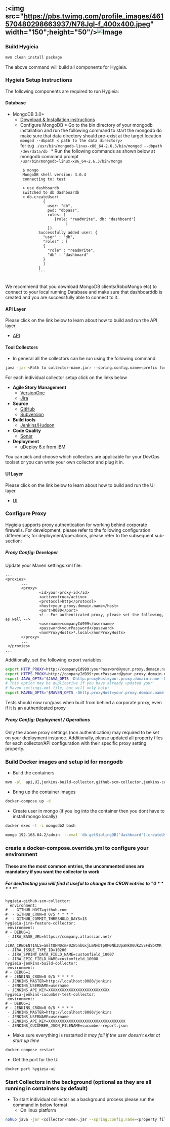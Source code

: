 :<img src="https://pbs.twimg.com/profile_images/461570480298663937/N78Jgl-f_400x400.jpeg" width="150";height="50"/>![Image](/UI/src/assets/images/Hygieia_b.png)
--

### Build Hygieia
```bash
mvn clean install package
```
The above command will build all components for Hygieia.

### Hygieia Setup Instructions
The following components are required to run Hygieia:

#### Database
* MongoDB 3.0+
     * [Download & Installation instructions](https://www.mongodb.org/downloads#previous)
     * Configure MongoDB
      * Go to the bin directory of your mongodb installation and run the following command to start the mongodb do make sure that data directory should pre-exist at the target location <br/>
       <code>mongod --dbpath < path to the data directory> </code> <br/>
       for e.g <code> /usr/bin/mongodb-linux-x86_64-2.6.3/bin/mongod --dbpath /dev/data/db </code>
      * Run the following commands as shown below at mongodb command prompt
        <code> /usr/bin/mongodb-linux-x86_64-2.6.3/bin/mongo </code>  
        ```Shell
         $ mongo  
         MongoDB shell version: 3.0.4
         connecting to: test  

         > use dashboardb
         switched to db dashboardb
         > db.createUser(
                  {
                    user: "db",
                    pwd: "dbpass",
                    roles: [
                       {role: "readWrite", db: "dashboard"}
                            ]
                    })
                Successfully added user: {
                  "user" : "db",
                  "roles" : [
                  {
                    "role" : "readWrite",
                    "db" : "dashboard"
                  }
                  ]
                }  
                ```


We recommend that you download  MongoDB clients(RoboMongo etc) to connect to your local
running Database and make sure that dashboarddb is created and you are successfully able to connect to it.

#### API Layer
Please click on the link below to learn about how to build and run the API layer
* [API](/api)

#### Tool Collectors
* In general all the collectors can be run using the following command
```bash
java -jar <Path to collector-name.jar> --spring.config.name=<prefix for properties> --spring.config.location=<path to properties file location>
```
For each individual collector setup click on the links below

  * **Agile Story Management**
    * [VersionOne](versionone-feature-collector)
    * [Jira](jira-feature-collector)
  * **Source**
    * [GitHub](github-scm-collector)
    * [Subversion](subversion-scm-collector)
  * **Build tools**
    * [Jenkins/Hudson](jenkins-build-collector)
  * **Code Quality**
    * [Sonar](sonar-codequality-collector)
  * **Deployment**
    * [uDeploy 6.x from IBM](udeploy-deployment-collector)

You can pick and choose which collectors are applicable for your DevOps toolset or you can write your own collector and plug it in.

#### UI Layer
Please click on the link below to learn about how to build and run the UI layer
 * [UI](/UI)

### Configure Proxy

Hygieia supports proxy authentication for working behind corporate firewalls.  For development, please refer to the following configuration differences; for deployment/operations, please refer to the subsequent sub-section:

##### Proxy Config: Developer

Update your Maven settings.xml file:

```
...
<proxies>
       ...
       <proxy>
               <id>your-proxy-id</id>
               <active>true</active>
               <protocol>http</protocol>
               <host>your.proxy.domain.name</host>
               <port>8080</port>
               <!-- For authenticated proxy, please set the following, as well -->
               <username>companyId999</username>
               <password>yourPassword</password>
               <nonProxyHosts>*.local</nonProxyHosts>
       </proxy>
       ...
 </proxies>
...
```

Additionally, set the following export variables:

```bash
export HTTP_PROXY=http://companyId999:yourPassword@your.proxy.domain.name:8080
export HTTPS_PROXY=http://companyId999:yourPassword@your.proxy.domain.name:8080
export JAVA_OPTS="$JAVA_OPTS -Dhttp.proxyHost=your.proxy.domain.name -Dhttp.proxyPort=8080 -Dhttp.proxyUser=companyId999 -Dhttp.proxyPassword=yourPassword"
# This option may be duplicative if you have already updated your
# Maven settings.xml file, but will only help:
export MAVEN_OPTS="$MAVEN_OPTS -Dhttp.proxyHost=your.proxy.domain.name -Dhttp.proxyPort=8080 -Dhttp.proxyUser=companyId999 -Dhttp.proxyPassword=yourPassword"
```

Tests should now run/pass when built from behind a corporate proxy, even if it is an authenticated proxy

##### Proxy Config: Deployment / Operations

Only the above proxy settings (non authentication) may required to be set on your deployment instance.  Additionally, please updated all property files for each collector/API configuration with their specific proxy setting property.

### Build Docker images and setup id for mongodb

* Build the containers

```bash
mvn -pl  api,UI,jenkins-build-collector,github-scm-collector,jenkins-cucumber-test-collector,jira-feature-collector  docker:build
```

* Bring up the container images

```bash
docker-compose up -d
```

* Create user in mongo (if you log into the container then you dont have to install mongo locally)

```bash
docker exec -t -i mongodb2 bash
```
```bash
mongo 192.168.64.2/admin  --eval 'db.getSiblingDB("dashboard").createUser({user: "db", pwd: "dbpass", roles: [{role: "readWrite", db: "dashboard"}]})'
```

### create a docker-compose.override.yml to configure your environment
#### These are the most common entries, the uncommented ones are mandatory if you want the collector to work
##### For dev/testing you will find it useful to change the CRON entries to "0 * * * * *"
```
hygieia-github-scm-collector:
  environment:
#  - GITHUB_HOST=github.com
#  - GITHUB_CRON=0 0/5 * * * *
#  - GITHUB_COMMIT_THRESHOLD_DAYS=15
hygieia-jira-feature-collector:
 environment:
# - DEBUG=1
 - JIRA_BASE_URL=https://company.atlassian.net/
 - JIRA_CREDENTIALS=amltQHN0cmF0ZW5nbGxjLmNvbTp0M0NkZUpaNk00UkZ5SFdSbXMK
 - JIRA_ISSUE_TYPE_ID=10200
 - JIRA_SPRINT_DATA_FIELD_NAME=customfield_10007
 - JIRA_EPIC_FIELD_NAME=customfield_10008
hygieia-jenkins-build-collector:
 environment:
# - DEBUG=1
# - JENKINS_CRON=0 0/5 * * * *
 - JENKINS_MASTER=http://localhost:8080/jenkins
 - JENKINS_USERNAME=username
 - JENKINS_API_KEY=XXXXXXXXXXXXXXXXXXXXXXXXXXX
hygieia-jenkins-cucumber-test-collector:
 environment:
# - DEBUG=1
# - JENKINS_CRON=0 0/5 * * * *
 - JENKINS_MASTER=http://localhost:8080/jenkins
 - JENKINS_USERNAME=username
 - JENKINS_API_KEY=XXXXXXXXXXXXXXXXXXXXXXXXXXXXXXXXXX
 - JENKINS_CUCUMBER_JSON_FILENAME=cucumber-report.json
```

* Make sure everything is restarted _it may fail if the user doesn't exist at start up time_

```bash
docker-compose restart
```

* Get the port for the UI

```bash
docker port hygieia-ui
```

### Start Collectors in the background (optional as they are all running in containers by default)
* To start individual collector as a background process please run the command in below format
  * On linux platform
```bash
nohup java -jar <collector-name>.jar --spring.config.name=<property file name> & >/dev/null
```
